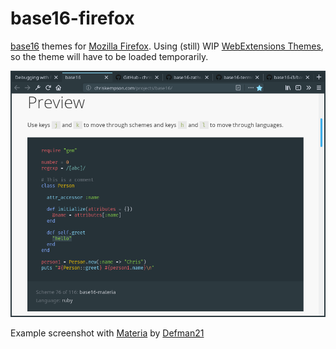 # base16-firefox

[base16][1] themes for [Mozilla Firefox][2]. Using (still) WIP [WebExtensions Themes][3], so the theme will have to be loaded temporarily.

![screenshot](screenshot.png)

Example screenshot with [Materia][4] by [Defman21][5]


[1]: http://chriskempson.com/projects/base16/
[2]: https://www.mozilla.org/firefox/
[3]: https://developer.mozilla.org/en-US/Add-ons/WebExtensions/manifest.json/theme
[4]: https://github.com/Defman21/base16-materia
[5]: https://github.com/Defman21
